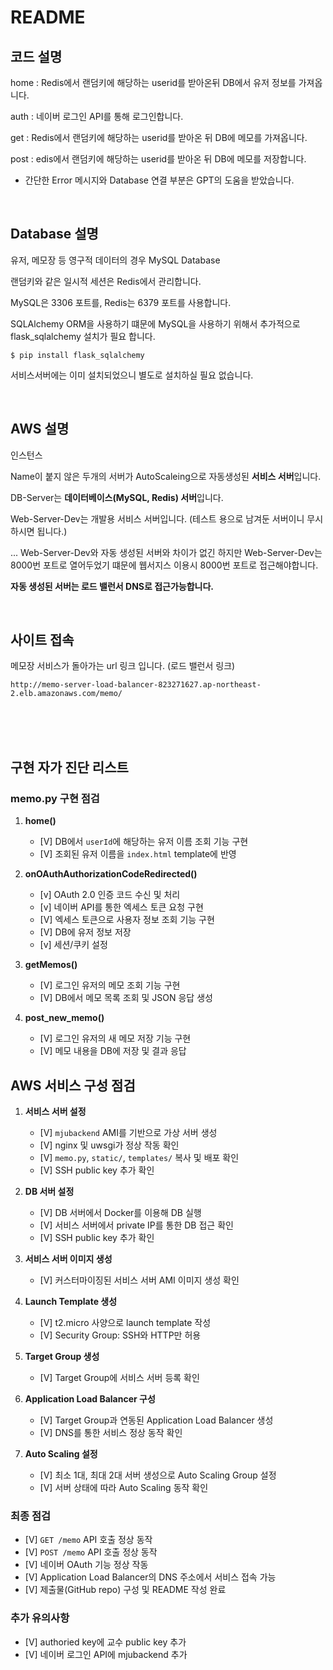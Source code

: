 # README

## 코드 설명

home : Redis에서 랜덤키에 해당하는 userid를 받아온뒤 DB에서 유저 정보를 가져옵니다.

auth :  네이버 로그인 API를 통해 로그인합니다.

get : Redis에서 랜덤키에 해당하는 userid를 받아온 뒤 DB에 메모를 가져옵니다.

post : edis에서 랜덤키에 해당하는 userid를 받아온 뒤 DB에 메모를 저장합니다.


* 간단한 Error 메시지와 Database 연결 부분은 GPT의 도움을 받았습니다. 

<br>

## Database 설명
 
유저, 메모장 등 영구적 데이터의 경우 MySQL Database

랜덤키와 같은 일시적 세션은 Redis에서 관리합니다.

MySQL은 3306 포트를, Redis는 6379 포트를 사용합니다.

SQLAlchemy ORM을 사용하기 떄문에
MySQL을 사용하기 위해서 추가적으로 flask_sqlalchemy 설치가 필요 합니다.


```
$ pip install flask_sqlalchemy
```

서비스서버에는 이미 설치되었으니 별도로 설치하실 필요 없습니다.

<br>

## AWS 설명

인스턴스

Name이 붙지 않은 두개의 서버가 AutoScaleing으로 자동생성된 **서비스 서버**입니다. 

DB-Server는 **데이터베이스(MySQL, Redis) 서버**입니다.

Web-Server-Dev는 개발용 서비스 서버입니다. (테스트 용으로 남겨둔 서버이니 무시하시면 됩니다.)

... Web-Server-Dev와 자동 생성된 서버와 차이가 없긴 하지만 Web-Server-Dev는 8000번 포트로 열어두었기 떄문에 웹서지스 이용시 8000번 포트로 접근해야합니다.


**자동 생성된 서버는 로드 밸런서 DNS로 접근가능합니다.**

<br>

## 사이트 접속

메모장 서비스가 돌아가는 url 링크 입니다. (로드 밸런서 링크)

```
http://memo-server-load-balancer-823271627.ap-northeast-2.elb.amazonaws.com/memo/
```

<br><br><br>

## 구현 자가 진단 리스트

### **memo.py 구현 점검**
1. **home()**
   - [V] DB에서 `userId`에 해당하는 유저 이름 조회 기능 구현
   - [V] 조회된 유저 이름을 `index.html` template에 반영

2. **onOAuthAuthorizationCodeRedirected()**
   - [v] OAuth 2.0 인증 코드 수신 및 처리
   - [v] 네이버 API를 통한 엑세스 토큰 요청 구현
   - [V] 엑세스 토큰으로 사용자 정보 조회 기능 구현
   - [V] DB에 유저 정보 저장 
   - [v] 세션/쿠키 설정

3. **getMemos()**
   - [V] 로그인 유저의 메모 조회 기능 구현
   - [V] DB에서 메모 목록 조회 및 JSON 응답 생성

4. **post_new_memo()**
   - [V] 로그인 유저의 새 메모 저장 기능 구현
   - [V] 메모 내용을 DB에 저장 및 결과 응답

## **AWS 서비스 구성 점검**
1. **서비스 서버 설정**
   - [V] `mjubackend` AMI를 기반으로 가상 서버 생성
   - [V] nginx 및 uwsgi가 정상 작동 확인
   - [V] `memo.py`, `static/`, `templates/` 복사 및 배포 확인
   - [V] SSH public key 추가 확인

2. **DB 서버 설정**
   - [V] DB 서버에서 Docker를 이용해 DB 실행
   - [V] 서비스 서버에서 private IP를 통한 DB 접근 확인
   - [V] SSH public key 추가 확인

3. **서비스 서버 이미지 생성**
   - [V] 커스터마이징된 서비스 서버 AMI 이미지 생성 확인

4. **Launch Template 생성**
   - [V] t2.micro 사양으로 launch template 작성
   - [V] Security Group: SSH와 HTTP만 허용

5. **Target Group 생성**
   - [V] Target Group에 서비스 서버 등록 확인

6. **Application Load Balancer 구성**
   - [V] Target Group과 연동된 Application Load Balancer 생성
   - [V] DNS를 통한 서비스 정상 동작 확인

7. **Auto Scaling 설정**
   - [V] 최소 1대, 최대 2대 서버 생성으로 Auto Scaling Group 설정
   - [V] 서버 상태에 따라 Auto Scaling 동작 확인

### **최종 점검**
- [V] `GET /memo` API 호출 정상 동작
- [V] `POST /memo` API 호출 정상 동작
- [V] 네이버 OAuth 기능 정상 작동
- [V] Application Load Balancer의 DNS 주소에서 서비스 접속 가능
- [V] 제출물(GitHub repo) 구성 및 README 작성 완료

### **추가 유의사항**
- [V] authoried key에 교수 public key 추가
- [V] 네이버 로그인 API에 mjubackend 추가 
